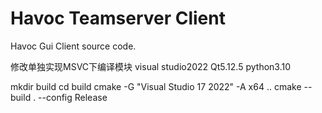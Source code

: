 # Havoc Teamserver Client

Havoc Gui Client source code.

修改单独实现MSVC下编译模块
visual studio2022
Qt5.12.5
python3.10

mkdir build
cd build
cmake -G "Visual Studio 17 2022" -A x64 ..
cmake --build . --config Release
